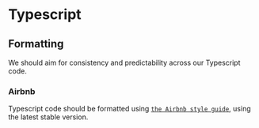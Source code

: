 # Typescript

## Formatting

We should aim for consistency and predictability across our Typescript code.

### Airbnb

Typescript code should be formatted using
[`the Airbnb style guide`](https://github.com/airbnb/javascript), using the latest
stable version.
